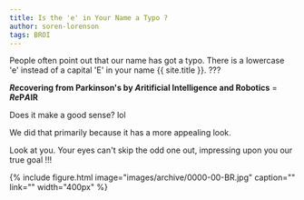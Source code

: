 ```yaml
---
title: Is the 'e' in Your Name a Typo ?
author: soren-lorenson
tags: BROI
---
```


People often point out that our name has got a typo. There is a lowercase 'e' instead of a capital 'E' in your name {{ site.title }}. ???

<strong><blue><em>Re</em></blue>covering from <blue>P</blue>arkinson's by <blueinvt><em>A</em></blueinvt>ritificial <blueinvt>I</blueinvt>ntelligence and <blue>R</blue>obotics</strong> = <strong><blue><em>Re</em>P</blue><blueinvt><em>A</em>I</blueinvt><blue>R</blue></strong>

Does it make a good sense? lol

We did that primarily because it has a more appealing look.

Look at you. Your eyes can't skip the odd one out, impressing upon you our true goal !!!

{%
  include figure.html
  image="images/archive/0000-00-BR.jpg"
  caption=""
  link=""
  width="400px"
%}
